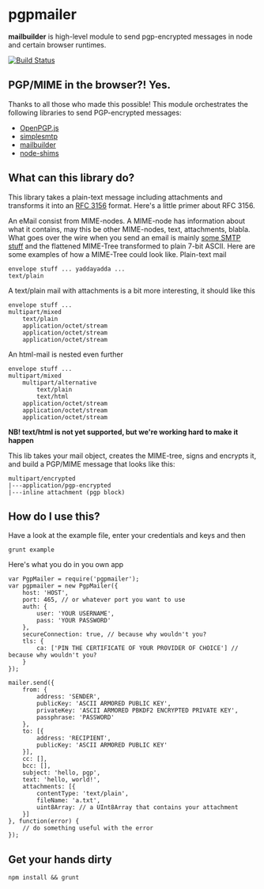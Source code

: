 # pgpmailer

**mailbuilder** is high-level module to send pgp-encrypted messages in node and certain browser runtimes.

[![Build Status](https://travis-ci.org/whiteout-io/pgpmailer.png?branch=master)](https://travis-ci.org/whiteout-io/pgpmailer)

## PGP/MIME in the browser?! Yes.

Thanks to all those who made this possible! This module orchestrates the following libraries to send PGP-encrypted messages:
* [OpenPGP.js](http://openpgpjs.org/)
* [simplesmtp](https://github.com/andris9/simplesmtp)
* [mailbuilder](https://github.com/whiteout-io/mailbuilder)
* [node-shims](https://github.com/whiteout-io/node-shims)

## What can this library do?

This library takes a plain-text message including attachments and transforms it into an [RFC 3156](http://tools.ietf.org/search/rfc3156) format. Here's a little primer about RFC 3156.

An eMail consist from MIME-nodes. A MIME-node has information about what it contains, may this be other MIME-nodes, text, attachments, blabla. What goes over the wire when you send an email is mainly [some SMTP stuff](http://blog.nodeknockout.com/post/34641712180/sending-email-from-node-js) and the flattened MIME-Tree transformed to plain 7-bit ASCII. Here are some examples of how a MIME-Tree could look like. Plain-text mail

    envelope stuff ... yaddayadda ...
    text/plain

A text/plain mail with attachments is a bit more interesting, it should like this

    envelope stuff ...
    multipart/mixed
        text/plain
        application/octet/stream
        application/octet/stream
        application/octet/stream

An html-mail is nested even further

    envelope stuff ...
    multipart/mixed
        multipart/alternative
            text/plain
            text/html
        application/octet/stream
        application/octet/stream
        application/octet/stream

**NB! text/html is not yet supported, but we're working hard to make it happen**

This lib takes your mail object, creates the MIME-tree, signs and encrypts it, and build a PGP/MIME message that looks like this:

    multipart/encrypted
    |---application/pgp-encrypted
    |---inline attachment (pgp block)

## How do I use this?

Have a look at the example file, enter your credentials and keys and then

    grunt example

Here's what you do in you own app

    var PgpMailer = require('pgpmailer');
    var pgpmailer = new PgpMailer({
        host: 'HOST',
        port: 465, // or whatever port you want to use
        auth: {
            user: 'YOUR USERNAME',
            pass: 'YOUR PASSWORD'
        },
        secureConnection: true, // because why wouldn't you?
        tls: {
            ca: ['PIN THE CERTIFICATE OF YOUR PROVIDER OF CHOICE'] // because why wouldn't you?
        }
    });

    mailer.send({
        from: {
            address: 'SENDER',
            publicKey: 'ASCII ARMORED PUBLIC KEY',
            privateKey: 'ASCII ARMORED PBKDF2 ENCRYPTED PRIVATE KEY',
            passphrase: 'PASSWORD'
        },
        to: [{
            address: 'RECIPIENT',
            publicKey: 'ASCII ARMORED PUBLIC KEY'
        }],
        cc: [],
        bcc: [],
        subject: 'hello, pgp',
        text: 'hello, world!',
        attachments: [{
            contentType: 'text/plain',
            fileName: 'a.txt',
            uint8Array: // a UInt8Array that contains your attachment
        }]
    }, function(error) {
        // do something useful with the error
    });

## Get your hands dirty

    npm install && grunt
